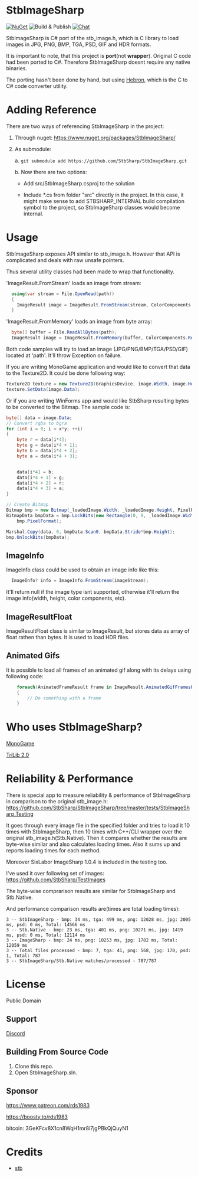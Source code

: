 # StbImageSharp
[![NuGet](https://img.shields.io/nuget/v/StbImageSharp.svg)](https://www.nuget.org/packages/StbImageSharp/)
![Build & Publish](https://github.com/StbSharp/StbImageSharp/workflows/Build%20&%20Publish/badge.svg)
[![Chat](https://img.shields.io/discord/628186029488340992.svg)](https://discord.gg/ZeHxhCY)

StbImageSharp is C# port of the stb_image.h, which is C library to load images in JPG, PNG, BMP, TGA, PSD, GIF and HDR formats.

It is important to note, that this project is **port**(not **wrapper**). Original C code had been ported to C#. Therefore StbImageSharp doesnt require any native binaries.

The porting hasn't been done by hand, but using [Hebron](https://github.com/rds1983/Hebron), which is the C to C# code converter utility.

# Adding Reference
There are two ways of referencing StbImageSharp in the project:
1. Through nuget: https://www.nuget.org/packages/StbImageSharp/
2. As submodule:
    
    a. `git submodule add https://github.com/StbSharp/StbImageSharp.git`
    
    b. Now there are two options:
       
      * Add src/StbImageSharp.csproj to the solution
       
      * Include *.cs from folder "src" directly in the project. In this case, it might make sense to add STBSHARP_INTERNAL build compilation symbol to the project, so StbImageSharp classes would become internal.
     
# Usage
StbImageSharp exposes API similar to stb_image.h. However that API is complicated and deals with raw unsafe pointers.

Thus several utility classes had been made to wrap that functionality.

'ImageResult.FromStream' loads an image from stream:
```c# 
  using(var stream = File.OpenRead(path))
  {
    ImageResult image = ImageResult.FromStream(stream, ColorComponents.RedGreenBlueAlpha);
  }
```

'ImageResult.FromMemory' loads an image from byte array:
```c# 
  byte[] buffer = File.ReadAllBytes(path);
  ImageResult image = ImageResult.FromMemory(buffer, ColorComponents.RedGreenBlueAlpha);
```

Both code samples will try to load an image (JPG/PNG/BMP/TGA/PSD/GIF) located at 'path'. It'll throw Exception on failure.

If you are writing MonoGame application and would like to convert that data to the Texture2D. It could be done following way:
```c#
Texture2D texture = new Texture2D(GraphicsDevice, image.Width, image.Height, false, SurfaceFormat.Color);
texture.SetData(image.Data);
```

Or if you are writing WinForms app and would like StbSharp resulting bytes to be converted to the Bitmap. The sample code is:
```c#
byte[] data = image.Data;
// Convert rgba to bgra
for (int i = 0; i < x*y; ++i)
{
	byte r = data[i*4];
	byte g = data[i*4 + 1];
	byte b = data[i*4 + 2];
	byte a = data[i*4 + 3];


	data[i*4] = b;
	data[i*4 + 1] = g;
	data[i*4 + 2] = r;
	data[i*4 + 3] = a;
}

// Create Bitmap
Bitmap bmp = new Bitmap(_loadedImage.Width, _loadedImage.Height, PixelFormat.Format32bppArgb);
BitmapData bmpData = bmp.LockBits(new Rectangle(0, 0, _loadedImage.Width, _loadedImage.Height), ImageLockMode.WriteOnly,
	bmp.PixelFormat);

Marshal.Copy(data, 0, bmpData.Scan0, bmpData.Stride*bmp.Height);
bmp.UnlockBits(bmpData);
```

## ImageInfo
ImageInfo class could be used to obtain an image info like this:
```c#
  ImageInfo? info = ImageInfo.FromStream(imageStream);
```
It'll return null if the image type isnt supported, otherwise it'll return the image info(width, height, color components, etc).

## ImageResultFloat
ImageResultFloat class is similar to ImageResult, but stores data as array of float rathen than bytes. It is used to load HDR files.

## Animated Gifs
It is possible to load all frames of an animated gif along with its delays using following code:
```c#
    foreach(AnimatedFrameResult frame in ImageResult.AnimatedGifFramesFromStream(stream))
    {
        // Do something with a frame
    }
```

# Who uses StbImageSharp?
[MonoGame](http://www.monogame.net/)

[TriLib 2.0](https://ricardoreis.net/?p=778)

# Reliability & Performance
There is special app to measure reliability & performance of StbImageSharp in comparison to the original stb_image.h: https://github.com/StbSharp/StbImageSharp/tree/master/tests/StbImageSharp.Testing

It goes through every image file in the specified folder and tries to load it 10 times with StbImageSharp, then 10 times with C++/CLI wrapper over the original stb_image.h(Stb.Native). Then it compares whether the results are byte-wise similar and also calculates loading times. Also it sums up and reports loading times for each method.

Moreover SixLabor ImageSharp 1.0.4 is included in the testing too.

I've used it over following set of images: https://github.com/StbSharp/TestImages

The byte-wise comprarison results are similar for StbImageSharp and Stb.Native.

And performance comparison results are(times are total loading times):
```
3 -- StbImageSharp - bmp: 34 ms, tga: 499 ms, png: 12028 ms, jpg: 2005 ms, psd: 0 ms, Total: 14566 ms
3 -- Stb.Native - bmp: 23 ms, tga: 401 ms, png: 10271 ms, jpg: 1419 ms, psd: 0 ms, Total: 12114 ms
3 -- ImageSharp - bmp: 24 ms, png: 10253 ms, jpg: 1782 ms, Total: 12059 ms
3 -- Total files processed - bmp: 7, tga: 41, png: 568, jpg: 170, psd: 1, Total: 787
3 -- StbImageSharp/Stb.Native matches/processed - 787/787
```

# License
Public Domain

## Support
[Discord](https://discord.gg/ZeHxhCY)

## Building From Source Code
1. Clone this repo.
2. Open StbImageSharp.sln.

## Sponsor
https://www.patreon.com/rds1983

https://boosty.to/rds1983

bitcoin: 3GeKFcv8X1cn8WqH1mr8i7jgPBkQjQuyN1

# Credits
* [stb](https://github.com/nothings/stb)
